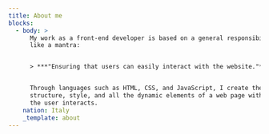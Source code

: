 ```yaml
---
title: About me
blocks:
  - body: >
      My work as a front-end developer is based on a general responsibility,
      like a mantra:


      > ***"Ensuring that users can easily interact with the website."***


      Through languages such as HTML, CSS, and JavaScript, I create the
      structure, style, and all the dynamic elements of a web page with which
      the user interacts.
    nation: Italy
    _template: about
---
```

